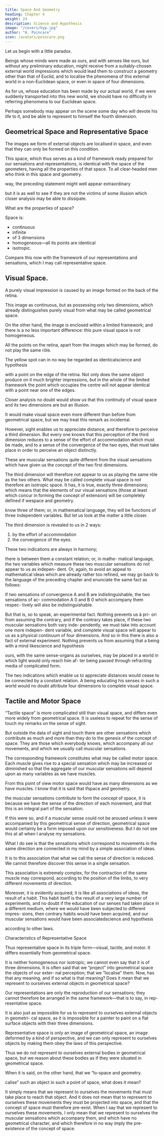 ```yaml
---
title: Space And Geometry
heading: Chapter 4
weight: 24
description: Science and Hypothesis
image: "/covers/hyp.jpg"
author: "H. Poincare"
icon: /avatars/poincare.png
---
```



Let us begin with a little paradox. 

Beings whose minds were made as ours, and with senses like ours, but without any preliminary education, might receive from a suitably-chosen external world impressions which would lead them to construct a geometry other than that of Euclid, and to
localise the phenomena of this external world in a non-Euclidean space, or even in space of four dimensions.

As for us, whose education has been made by our actual world, if we were suddenly transported into this new world, we should have no difficulty in referring phenomena to our Euclidean space. 

Perhaps somebody may appear on the scene some day who will devote his life to it,
and be able to represent to himself the fourth dimension.

## Geometrical Space and Representative Space

The images we form of external objects are localised in space, and even that they can only be
formed on this condition. 

This space, which thus serves as a kind of framework ready prepared for our sensations and representations, is identical with the space of the geometers, having all the properties of
that space. To all clear-headed men who think in this space and geometry.

way, the preceding statement might well appear extraordinary

but it is as well to see if they are not the victims of some illusion which closer analysis may be able to dissipate. 

What are the properties of space? <!-- I mean of that space which is
the object of geometry, and which I shall call geometrical
space. The following are some of the more essential:— -->

Space is:
- continuous
- infinite
- of 3 dimensions
- homogeneous—all its points are identical
- isotropic. 

Compare this now with the framework of our representations and sensations, which I may call representative space.


## Visual Space.

A purely visual impression is caused by an image formed on the back of the retina. 

This image as continuous, but as possessing only two dimensions, which already distinguishes purely visual from what may be called geometrical space. 

On the other hand, the image is enclosed within a limited framework; and there is a
no less important difference: this pure visual space is not homogeneous. 

All the points on the retina, apart from the images which may be formed, do not play the same rôle.

The yellow spot can in no way be regarded as identicalscience and hypothesis

with a point on the edge of the retina. Not only does the
same object produce on it much brighter impressions, but
in the whole of the limited framework the point which
occupies the centre will not appear identical with a point
near one of the edges.

Closer analysis no doubt would show us that this continuity of visual space and its two
dimensions are but an illusion. 

It would make visual space even more different than before from geometrical
space, but we may treat this remark as incidental.

However, sight enables us to appreciate distance, and therefore to perceive a third dimension. But every one knows that this perception of the third dimension reduces to a sense of the effort of accommodation which must be made, and to a sense of the convergence of the two
eyes, that must take place in order to perceive an object
distinctly. 

These are muscular sensations quite different from the visual sensations which have given us the concept of the two first dimensions. 

The third dimension will therefore not appear to us as playing the same rôle as the two others. What may be called complete visual space is not therefore an isotropic space. It has, it is true, exactly three dimensions; which means that the elements of our visual sensations (those at least which concur in forming the concept of extension) will be completely defined if wespace and geometry.

know three of them; or, in mathematical language, they
will be functions of three independent variables. But let
us look at the matter a little closer. 

The third dimension is revealed to us in 2 ways: 

1. by the effort of accommodation
2. the convergence of the eyes.

These two indications are always in harmony;

there is between them a constant relation; or, in mathe-
matical language, the two variables which measure these
two muscular sensations do not appear to us as indepen-
dent. Or, again, to avoid an appeal to mathematical ideas
which are already rather too refined, we may go back to
the language of the preceding chapter and enunciate the
same fact as follows:

If two sensations of convergence A and B are indistinguishable, the two sensations of ac-
commodation A 0 and B 0 which accompany them respec-
tively will also be indistinguishable. 

But that is, so to speak, an experimental fact. Nothing prevents us à pri-
ori from assuming the contrary, and if the contrary takes
place, if these two muscular sensations both vary inde-
pendently, we must take into account one more indepen-
dent variable, and complete visual space will appear to
us as a physical continuum of four dimensions. And so in
this there is also a fact of external experiment. Nothing
prevents us from assuming that a being with a mind likescience and hypothesis

ours, with the same sense-organs as ourselves, may be
placed in a world in which light would only reach him af-
ter being passed through refracting media of complicated
form. 

The two indications which enable us to appreciate distances would cease to be connected by a constant relation. A being educating his senses in such a world would
no doubt attribute four dimensions to complete visual
space.



## Tactile and Motor Space

“Tactile space” is more complicated still than visual space, and differs even more
widely from geometrical space. It is useless to repeat
for the sense of touch my remarks on the sense of sight.

But outside the data of sight and touch there are other sensations which contribute as much and more than they do to the genesis of the concept of space. They are those
which everybody knows, which accompany all our movements, and which we usually call muscular sensations. 

The corresponding framework constitutes what may be called motor space. Each muscle gives rise to a special sensation which may be increased or diminished so that the aggregate of our muscular sensations will depend upon as many variables as we have muscles. 

From this point of view motor space would have as many dimensions as we have muscles. I know that it is said that ifspace and geometry.

the muscular sensations contribute to form the concept
of space, it is because we have the sense of the direction
of each movement, and that this is an integral part of
the sensation. 

If this were so, and if a muscular sense could not be aroused unless it were accompanied by this
geometrical sense of direction, geometrical space would
certainly be a form imposed upon our sensitiveness. But
I do not see this at all when I analyse my sensations.

What I do see is that the sensations which correspond to movements in the same direction are connected in my mind by a simple association of ideas. 

It is to this association that what we call the sense of direction is
reduced. We cannot therefore discover this sense in a
single sensation.

This association is extremely complex, for the contraction of the same muscle may correspond,
according to the position of the limbs, to very different
movements of direction. 

Moreover, it is evidently acquired; it is like all associations of ideas, the result of
a habit. This habit itself is the result of a very large
number of experiments, and no doubt if the education
of our senses had taken place in a different medium,
where we would have been subjected to different impres-
sions, then contrary habits would have been acquired,
and our muscular sensations would have been associatedscience and hypothesis

according to other laws.

Characteristics of Representative Space

Thus representative space in its triple form—visual, tactile, and
motor. It differs essentially from geometrical space. 

It is neither homogeneous nor isotropic; we cannot even say
that it is of three dimensions. It is often said that we
“project” into geometrical space the objects of our exter-
nal perception; that we “localise” them. Now, has that
any meaning, and if so what is that meaning? Does it
mean that we represent to ourselves external objects in
geometrical space? 

Our representations are only the reproduction of our sensations; they cannot therefore be
arranged in the same framework—that is to say, in rep-
resentative space. 

It is also just as impossible for us to represent to ourselves external objects in geometri-
cal space, as it is impossible for a painter to paint on a flat surface objects with their three dimensions. 

Representative space is only an image of geometrical space, an image deformed by a kind of perspective, and we can only represent to ourselves objects by making them obey the laws of this perspective. 

Thus we do not represent to ourselves external bodies in geometrical space, but we reason
about these bodies as if they were situated in geometrical space. 

When it is said, on the other hand, that we “lo-space and geometry.

calise” such an object in such a point of space, what does
it mean?

It simply means that we represent to ourselves
the movements that must take place to reach that object.
And it does not mean that to represent to ourselves these
movements they must be projected into space, and that
the concept of space must therefore pre-exist. When I
say that we represent to ourselves these movements, I
only mean that we represent to ourselves the muscular
sensations which accompany them, and which have no
geometrical character, and which therefore in no way imply the pre-existence of the concept of space.

